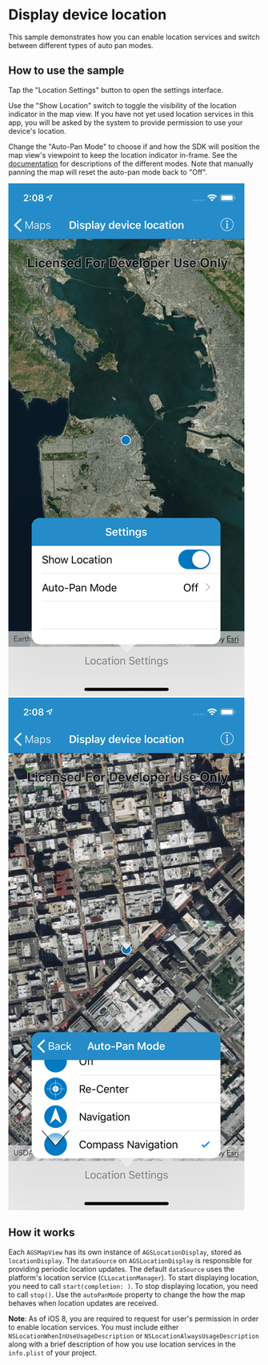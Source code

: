 # Display device location

This sample demonstrates how you can enable location services and switch between different types of auto pan modes.

## How to use the sample

Tap the "Location Settings" button to open the settings interface.

Use the "Show Location" switch to toggle the visibility of the location indicator in the map view. If you have not yet used location services in this app, you will be asked by the system to provide permission to use your device's location.

Change the "Auto-Pan Mode" to choose if and how the SDK will position the map view's viewpoint to keep the location indicator in-frame. See the [documentation](https://developers.arcgis.com/qt/latest/cpp/api-reference/esri-arcgisruntime-locationdisplayautopanmode.html) for descriptions of the different modes. Note that manually panning the map will reset the auto-pan mode back to "Off".

![](image1.png)
![](image2.png)

## How it works

Each `AGSMapView` has its own instance of `AGSLocationDisplay`, stored as `locationDisplay`. The `dataSource` on `AGSLocationDisplay` is responsible for providing periodic location updates. The default `dataSource` uses the platform's location service (`CLLocationManager`). To start displaying location, you need to call `start(completion: )`. To stop displaying location, you need to call `stop()`. Use the `autoPanMode` property to change the how the map behaves when location updates are received.

**Note**: As of iOS 8, you are required to request for user's permission in order to enable location services. You must include either `NSLocationWhenInUseUsageDescription` or `NSLocationAlwaysUsageDescription` along with a brief description of how you use location services in the `info.plist` of your project.





